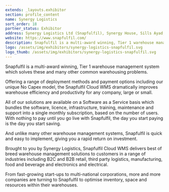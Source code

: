 ```yaml
---
extends: _layouts.exhibitor
section: profile_content
name: Synergy Logistics
sort_order: 18
partner_status: Exhibitor
address: Synergy Logistics Ltd (Snapfulfil), Synergy House, Sills Ayad, Willow Farm Business Park, Castle Donnington, Derbyshire, DE74 2US
website: https://www.snapfulfil.com/
description: Snapfulfil is a multi-award winning, Tier 1 warehouse management system which solves these and many other common warehousing problems.
logo: /assets/img/exhibitors/synergy-logistics-snapfulfil.svg
logo_thumb: /assets/img/exhibitors/synergy-logistics-snapfulfil.svg
---
```


Snapfulfil is a multi-award winning, Tier 1 warehouse management system which solves these and many other common warehousing problems.

Offering a range of deployment methods and payment options including our unique No Capex model, the Snapfulfil Cloud WMS dramatically improves warehouse efficiency and productivity for any company, large or small.

All of our solutions are available on a Software as a Service basis which bundles the software, licence, infrastructure, training, maintenance and support into a single monthly subscription, based on the number of users. With nothing to pay until you go live with Snapfulfil, the day you start paying is the day you start saving.

And unlike many other warehouse management systems, Snapfulfil is quick and easy to implement, giving you a rapid return on investment.

Brought to you by Synergy Logistics, Snapfulfil Cloud WMS delivers best of breed warehouse management solutions to customers in a range of industries including B2C and B2B retail, third party logistics, manufacturing, food and beverage and electronics and electrical.

From fast-growing start-ups to multi-national corporations, more and more companies are turning to Snapfulfil to optimise inventory, space and resources within their warehouses.